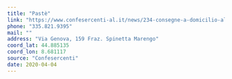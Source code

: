```yaml
---
title: "Pastè"
link: "https://www.confesercenti-al.it/news/234-consegne-a-domicilio-alessandria-lista-aggiornata-al-26-marzo.html"
phone: "335.821.9395"
mail: ""
address: "Via Genova, 159 Fraz. Spinetta Marengo"
coord_lat: 44.885135
coord_lon: 8.681117
source: "Confesercenti"
date: 2020-04-04
---
```




